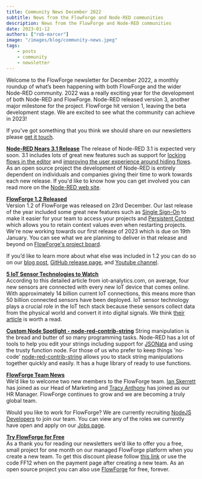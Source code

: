 ```yaml
---
title: Community News December 2022
subtitle: News from the FlowForge and Node-RED communities
description: News from the FlowForge and Node-RED communities
date: 2023-01-12
authors: ["rob-marcer"]
image: "/images/blog/community-news.jpeg"
tags:
    - posts
    - community
    - newsletter
---
```


Welcome to the FlowForge newsletter for December 2022, a monthly roundup of what’s been happening with both FlowForge and the wider Node-RED community. 2022 was a really exciting year for the development of both Node-RED and FlowForge. Node-RED released version 3, another major milestone for the project. FlowForge hit version 1, leaving the beta development stage. We are excited to see what the community can achieve in 2023!
<!--more-->
If you've got something that you think we should share on our newsletters please [get it touch](mailto:contact@flowforge.com).

[**Node-RED Nears 3.1 Release**](https://github.com/node-red/node-red/milestone/19)
The release of Node-RED 3.1 is expected very soon. 3.1 includes lots of great new features such as support for [locking flows in the editor](https://github.com/node-red/node-red/pull/3938) and [improving the user experience around hiding flows](https://github.com/node-red/node-red/pull/3930). As an open source project the development of Node-RED is entirely dependent on individuals and companies giving their time to work towards each new release. If you'd like to know how you can get involved you can read more on the [Node-RED web site](https://nodered.org/about/contribute/).

[**FlowForge 1.2 Released**](http://flowforge.com/blog/2022/12/flowforge-1-2-0-released/)   
Version 1.2 of FlowForge was released on 23rd December. Our last release of the year included some great new features such as [Single Sign-On](https://flowforge.com/docs/cloud/#single-sign-on) to make it easier for your team to access your projects and [Persistent Context](https://flowforge.com/docs/cloud/#node-red-context) which allows you to retain context values even when restarting projects. We're now working towards our first release of 2023 which is due on 19th January. You can see what we are planning to deliver in that release and beyond on [FlowForge's project board](https://github.com/orgs/flowforge/projects/5). 

If you’d like to learn more about what else was included in 1.2 you can do so on our [blog post](http://flowforge.com/blog/2022/12/flowforge-1-2-0-released/), [GitHub release page](https://github.com/flowforge/flowforge/releases/tag/v1.2.0), and [Youtube channel](https://www.youtube.com/watch?v=u7TjqUAub1g).

[**5 IoT Sensor Technologies to Watch**](https://iot-analytics.com/5-iot-sensor-technologies/)  
According to this detailed article from iot-analytics.com, on average, four new sensors are connected with every new IoT device that comes online. With approximately 14 billion current IoT connections, this means more than 50 billion connected sensors have been deployed. IoT sensor technology plays a crucial role in the IoT tech stack because these sensors collect data from the physical world and convert it into digital signals. We think [their article](https://iot-analytics.com/5-iot-sensor-technologies/) is worth a read.

[**Custom Node Spotlight - node-red-contrib-string**](https://flows.nodered.org/node/node-red-contrib-string)
String manipulation is the bread and butter of so many programming tasks. Node-RED has a lot of tools to help you edit your strings including support for [JSONata](https://jsonata.org/) and using the trusty function node. For those of us who prefer to keep things 'no-code' [node-red-contrib-string](https://flows.nodered.org/node/node-red-contrib-string) allows you to stack string manipulations together quickly and easily. It has a huge library of ready to use functions.

[**FlowForge Team News**](https://flowforge.com/team/)    
We’d like to welcome two new members to the FlowForge team. [Ian Skerrett](https://twitter.com/ianskerrett) has joined as our Head of Marketing and [Tracy Anthony](https://www.linkedin.com/in/tracyanthonyfernandez/) has joined as our HR Manager. FlowForge continues to grow and we are becoming a truly global team.

Would you like to work for FlowForge? We are currently recruiting [NodeJS Developers](https://boards.greenhouse.io/flowforge/jobs/4463977004) to join our team. You can view any of the roles we currently have open and apply on our [Jobs page](https://boards.greenhouse.io/flowforge). 
    
[**Try FlowForge for Free**](https://app.flowforge.com/account/create?code=FF12)  
As a thank you for reading our newsletters we’d like to offer you a free, small project for one month on our managed FlowForge platform when you create a new team. To get this discount please follow [this link](https://app.flowforge.com/account/create?code=FF12) or use the code FF12 when on the payment page after creating a new team. As an open source project you can also use [FlowForge](https://flowforge.com/docs/install/) for free, forever.
